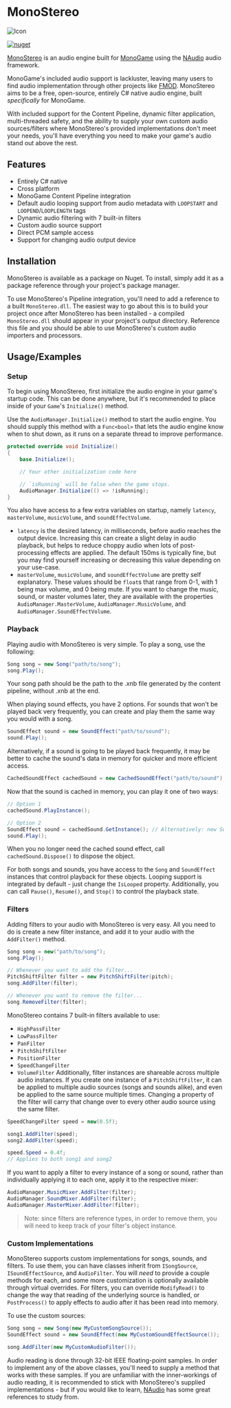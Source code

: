 # MonoStereo
![Icon](https://github.com/user-attachments/assets/2005793d-6dfc-4367-b7ed-35615a580188)

[![nuget](https://badgen.net/nuget/v/MonoStereo?icon=nuget)](https://www.nuget.org/packages/MonoStereo)

[MonoStereo](https://github.com/NycroV/MonoStereo/tree/master) is an audio engine built for [MonoGame](https://github.com/MonoGame/MonoGame) using the [NAudio](https://github.com/naudio/NAudio/tree/master) audio framework.

MonoGame's included audio support is lackluster, leaving many users to find audio implementation through other projects like [FMOD](https://github.com/fmod). MonoStereo aims to be a free, open-source, entirely C# native audio engine, built *specifically* for MonoGame.

With included support for the Content Pipeline, dynamic filter application, multi-threaded safety, and the ability to supply your own custom audio sources/filters where MonoStereo's provided implementations don't meet your needs, you'll have everything you need to make your game's audio stand out above the rest.
## Features

- Entirely C# native
- Cross platform
- MonoGame Content Pipeline integration
- Default audio looping support from audio metadata with `LOOPSTART` and `LOOPEND`/`LOOPLENGTH` tags
- Dynamic audio filtering with 7 built-in filters
- Custom audio source support
- Direct PCM sample access
- Support for changing audio output device

## Installation

MonoStereo is available as a package on Nuget. To install, simply add it as a package reference through your project's package manager.

To use MonoStereo's Pipeline integration, you'll need to add a reference to a built `MonoStereo.dll`. The easiest way to go about this is to build your project once after MonoStereo has been installed - a compiled `MonoStereo.dll` should appear in your project's output directory. Reference this file and you should be able to use MonoStereo's custom audio importers and processors.
    
## Usage/Examples
### Setup
To begin using MonoStereo, first initialize the audio engine in your game's startup code. This can be done anywhere, but it's recommended to place inside of your `Game`'s `Initialize()` method.

Use the `AudioManager.Initialize()` method to start the audio engine. You should supply this method with a `Func<bool>` that lets the audio engine know when to shut down, as it runs on a separate thread to improve performance.

```cs
protected override void Initialize()
{
    base.Initialize();

    // Your other initialization code here

    // `isRunning` will be false when the game stops.
    AudioManager.Initialize(() => !isRunning);
}
```

You also have access to a few extra variables on startup, namely `latency`, `masterVolume`, `musicVolume`, and `soundEffectVolume`.

- `latency` is the desired latency, in milliseconds, before audio reaches the output device. Increasing this can create a slight delay in audio playback, but helps to reduce choppy audio when lots of post-processing effects are applied. The default 150ms is typically fine, but you may find yourself increasing or decreasing this value depending on your use-case.
- `masterVolume`, `musicVolume`, and `soundEffectVolume` are pretty self explanatory. These values should be `float`s that range from 0-1, with 1 being max volume, and 0 being mute. If you want to change the music, sound, or master volumes later, they are available with the properties `AudioManager.MasterVolume`, `AudioManager.MusicVolume`, and `AudioManager.SoundEffectVolume`.

### Playback
Playing audio with MonoStereo is very simple. To play a song, use the following:
```cs
Song song = new Song("path/to/song");
song.Play();
```
Your song path should be the path to the .xnb file generated by the content pipeline, without .xnb at the end. 

When playing sound effects, you have 2 options. For sounds that won't be played back very frequently, you can create and play them the same way you would with a song.
```cs
SoundEffect sound = new SoundEffect("path/to/sound");
sound.Play();
```
Alternatively, if a sound is going to be played back frequently, it may be better to cache the sound's data in memory for quicker and more efficient access.
```cs
CachedSoundEffect cachedSound = new CachedSoundEffect("path/to/sound");
```
Now that the sound is cached in memory, you can play it one of two ways:
```cs
// Option 1
cachedSound.PlayInstance();

// Option 2
SoundEffect sound = cachedSound.GetInstance(); // Alternatively: new SoundEffect(cachedSound);
sound.Play();
```
When you no longer need the cached sound effect, call `cachedSound.Dispose()` to dispose the object.

For both songs and sounds, you have access to the `Song` and `SoundEffect` instances that control playback for these objects. Looping support is integrated by default - just change the `IsLooped` property. Additionally, you can call `Pause()`, `Resume()`, and `Stop()` to control the playback state.

### Filters
Adding filters to your audio with MonoStereo is very easy. All you need to do is create a new filter instance, and add it to your audio with the `AddFilter()` method.
```cs
Song song = new("path/to/song");
song.Play();

// Whenever you want to add the filter...
PitchShiftFilter filter = new PitchShiftFilter(pitch);
song.AddFilter(filter);

// Whenever you want to remove the filter...
song.RemoveFilter(filter);
```
MonoStereo contains 7 built-in filters available to use:
- `HighPassFilter`
- `LowPassFilter`
- `PanFilter`
- `PitchShiftFilter`
- `PositionFilter`
- `SpeedChangeFilter`
- `VolumeFilter`
Additionally, filter instances are shareable across multiple audio instances. If you create one instance of a `PitchShiftFilter`, it can be applied to multiple audio sources (songs and sounds alike), and even be applied to the same source multiple times. Changing a property of the filter will carry that change over to every other audio source using the same filter.
```cs
SpeedChangeFilter speed = new(0.5f);

song1.AddFilter(speed);
song2.AddFilter(speed);

speed.Speed = 0.4f;
// Applies to both song1 and song2
```
If you want to apply a filter to every instance of a song or sound, rather than individually applying it to each one, apply it to the respective mixer:
```cs
AudioManager.MusicMixer.AddFilter(filter);
AudioManager.SoundMixer.AddFilter(filter);
AudioManager.MasterMixer.AddFilter(filter);
```
> Note: since filters are reference types, in order to remove them, you will need to keep track of your filter's object instance.

### Custom Implementations
MonoStereo supports custom implementations for songs, sounds, and filters. To use them, you can have classes inherit from `ISongSource`, `ISoundEffectSource`, and `AudioFilter`.
You will *need* to provide a couple methods for each, and some more customization is optionally available through virtual overrides. For filters, you can override `ModifyRead()` to change the way that reading of the underlying source is handled, or `PostProcess()` to apply effects to audio after it has been read into memory.

To use the custom sources:
```cs
Song song = new Song(new MyCustomSongSource());
SoundEffect sound = new SoundEffect(new MyCustomSoundEffectSource());

song.AddFilter(new MyCustomAudioFilter());
```

Audio reading is done through 32-bit IEEE floating-point samples. In order to implement any of the above classes, you'll need to supply a method that works with these samples. If you are unfamiliar with the inner-workings of audio reading, it is recommended to stick with MonoStereo's supplied implementations - but if you would like to learn, [NAudio](https://github.com/naudio/NAudio/tree/master) has some great references to study from.
